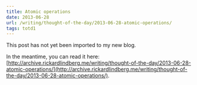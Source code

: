 ```yaml
---
title: Atomic operations
date: 2013-06-28
url: /writing/thought-of-the-day/2013-06-28-atomic-operations/
tags: totd1
---
```


This post has not yet been imported to my new blog.

In the meantime, you can read it here: [http://archive.rickardlindberg.me/writing/thought-of-the-day/2013-06-28-atomic-operations/](http://archive.rickardlindberg.me/writing/thought-of-the-day/2013-06-28-atomic-operations/).
